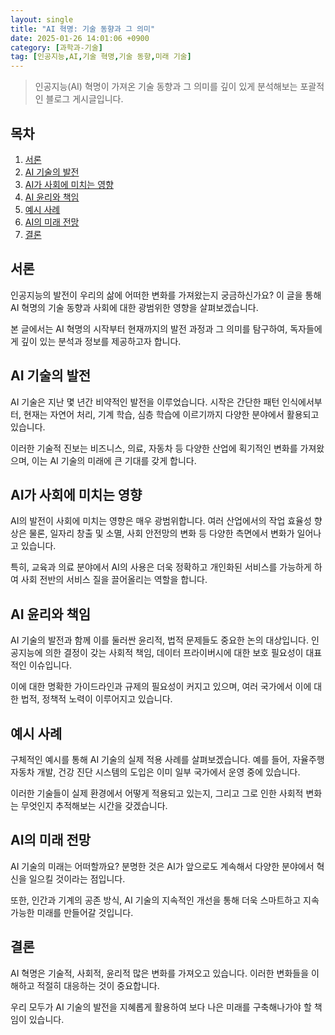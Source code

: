 ```yaml
---
layout: single
title: "AI 혁명: 기술 동향과 그 의미"
date: 2025-01-26 14:01:06 +0900
category: [과학과-기술]
tag: [인공지능,AI,기술 혁명,기술 동향,미래 기술]
---
```

  
> 인공지능(AI) 혁명이 가져온 기술 동향과 그 의미를 깊이 있게 분석해보는 포괄적인 블로그 게시글입니다.

## 목차
1. [서론](#서론)
2. [AI 기술의 발전](#ai-기술의-발전)
3. [AI가 사회에 미치는 영향](#ai가-사회에-미치는-영향)
4. [AI 윤리와 책임](#ai-윤리와-책임)
5. [예시 사례](#예시-사례)
6. [AI의 미래 전망](#ai의-미래-전망)
7. [결론](#결론)

## 서론

인공지능의 발전이 우리의 삶에 어떠한 변화를 가져왔는지 궁금하신가요? 이 글을 통해 AI 혁명의 기술 동향과 사회에 대한 광범위한 영향을 살펴보겠습니다.


본 글에서는 AI 혁명의 시작부터 현재까지의 발전 과정과 그 의미를 탐구하여, 독자들에게 깊이 있는 분석과 정보를 제공하고자 합니다.



## AI 기술의 발전

AI 기술은 지난 몇 년간 비약적인 발전을 이루었습니다. 시작은 간단한 패턴 인식에서부터, 현재는 자연어 처리, 기계 학습, 심층 학습에 이르기까지 다양한 분야에서 활용되고 있습니다.


이러한 기술적 진보는 비즈니스, 의료, 자동차 등 다양한 산업에 획기적인 변화를 가져왔으며, 이는 AI 기술의 미래에 큰 기대를 갖게 합니다.



## AI가 사회에 미치는 영향

AI의 발전이 사회에 미치는 영향은 매우 광범위합니다. 여러 산업에서의 작업 효율성 향상은 물론, 일자리 창출 및 소멸, 사회 안전망의 변화 등 다양한 측면에서 변화가 일어나고 있습니다.


특히, 교육과 의료 분야에서 AI의 사용은 더욱 정확하고 개인화된 서비스를 가능하게 하여 사회 전반의 서비스 질을 끌어올리는 역할을 합니다.



## AI 윤리와 책임

AI 기술의 발전과 함께 이를 둘러싼 윤리적, 법적 문제들도 중요한 논의 대상입니다. 인공지능에 의한 결정이 갖는 사회적 책임, 데이터 프라이버시에 대한 보호 필요성이 대표적인 이슈입니다.


이에 대한 명확한 가이드라인과 규제의 필요성이 커지고 있으며, 여러 국가에서 이에 대한 법적, 정책적 노력이 이루어지고 있습니다.



## 예시 사례

구체적인 예시를 통해 AI 기술의 실제 적용 사례를 살펴보겠습니다. 예를 들어, 자율주행 자동차 개발, 건강 진단 시스템의 도입은 이미 일부 국가에서 운영 중에 있습니다.


이러한 기술들이 실제 환경에서 어떻게 적용되고 있는지, 그리고 그로 인한 사회적 변화는 무엇인지 추적해보는 시간을 갖겠습니다.



## AI의 미래 전망

AI 기술의 미래는 어떠할까요? 분명한 것은 AI가 앞으로도 계속해서 다양한 분야에서 혁신을 일으킬 것이라는 점입니다.


또한, 인간과 기계의 공존 방식, AI 기술의 지속적인 개선을 통해 더욱 스마트하고 지속 가능한 미래를 만들어갈 것입니다.



## 결론

AI 혁명은 기술적, 사회적, 윤리적 많은 변화를 가져오고 있습니다. 이러한 변화들을 이해하고 적절히 대응하는 것이 중요합니다.


우리 모두가 AI 기술의 발전을 지혜롭게 활용하여 보다 나은 미래를 구축해나가야 할 책임이 있습니다.

